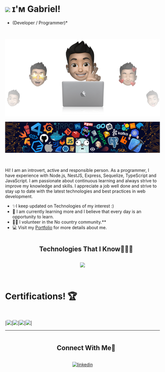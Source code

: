 <!--Header Name-->
# <img src="https://emojis.slackmojis.com/emojis/images/1531849430/4246/blob-sunglasses.gif?1531849430" width="30"/> ɪ'ᴍ Gabriel! 
* (Developer / Programmer)*
<br /> 
<p align="center"><img src="https://raw.githubusercontent.com/KevinPatel04/KevinPatel04/master/cover-thompson.png"></p>
<p align="center"><img src="https://raw.githubusercontent.com/KevinPatel04/KevinPatel04/master/header.png"></p>

<!--Header Name-->
<br /> 
<!--Start Intro-->               
<!--Start Intro-->               
<p align="left">Hi! I am an introvert, active and responsible person. As a programmer, I have experience with Node.js, NestJS, Express, Sequelize, TypeScript and JavaScript. I am passionate about continuous learning and always strive to improve my knowledge and skills. I appreciate a job well done and strive to stay up to date with the latest technologies and best practices in web development.</p>

- ✨I keep updated on Technologies of my interest :)
- 🌱 I am currently learning more and I believe that every day is an opportunity to learn.
- 💁‍♂️ I volunteer in the No country community.**
- 💻 Visit my [Portfolio](https://gabriel-mancilla.vercel.app/) for more details about me.
<!--End Intro-->

<!--h1 without bottom border-->
<div id="user-content-toc">
  <ul align="center">
    <summary><h2 style="display: inline-block">Technologies That I Know👨🏻‍💻</h2></summary>
  </ul>
</div>
<!--tech stack icons-->
<p align="center">
  <a href="https://skillicons.dev">
    <img src="https://skillicons.dev/icons?i=git,css,discord,docker,postgres,prisma,express,github,html,js,mongodb,nodejs,postman,ts,vscode" />
  </a>
</p>

<Br>
<h1>Certifications! 🏆</h1>
<Br>
  
|[![](https://img.shields.io/badge/Node.js-43853D?style=for-the-badge&logo=node.js&logoColor=white)](https://i.postimg.cc/3r6vSTwd/Bac-K-end-Node.jpg)|[![](https://img.shields.io/badge/React-20232A?style=for-the-badge&logo=react&logoColor=61DAFB)](https://i.postimg.cc/9QPwQwY7/Frond-End-React.jpg)|[![](https://img.shields.io/badge/JavaScript-F7DF1E?style=for-the-badge&logo=javascript&logoColor=black)](https://postimg.cc/8j3z0DVL)|[![](https://img.shields.io/badge/xda%20developers-2DAAE9?style=for-the-badge&logo=xda-developers&logoColor=white)](https://postimg.cc/K164Rbqm)|
<Br>
<hr>
<!-- Connect with me -->
<!--h2 without bottom border-->
<div id="user-content-toc">
  <ul align="center">
    <summary><h2 style="display: inline-block">Connect With Me🤝</h2>
</summary>
  </ul>
</div>

<!--icons and links-->
<p align="center">
<a href="https://www.linkedin.com/in/gabriel-mancilla-ducuara-37b337212/" target="blank"><img align="center" src="https://user-images.githubusercontent.com/88904952/234979284-68c11d7f-1acc-4f0c-ac78-044e1037d7b0.png" alt="linkedin" height="50" width="50" /></a>

</p>

